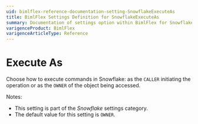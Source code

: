 ```yaml
---
uid: bimlflex-reference-documentation-setting-SnowflakeExecuteAs
title: BimlFlex Settings Definition for SnowflakeExecuteAs
summary: Documentation of settings option within BimlFlex for SnowflakeExecuteAs
varigenceProduct: BimlFlex
varigenceArticleType: Reference
---
```


# Execute As

Choose how to execute commands in Snowflake: as the `CALLER` initiating the operation or as the `OWNER` of the object being accessed.

Notes:

* This setting is part of the *Snowflake* settings category.
* The default value for this setting is `OWNER`.

